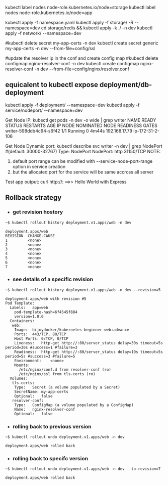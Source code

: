 kubectl label nodes <node-name> node-role.kubernetes.io/node=storage
kubectl label nodes <node-name> node-role.kubernetes.io/node=app


kubectl apply -f namespace.yaml
kubectl apply -f storage/ -R  --namespace=dev 
cd storage/redis && kubectl apply -k ./ -n dev
kubectl apply -f network/ --namespace=dev

#kubectl delete secret my-app-certs -n dev
kubectl create secret generic my-app-certs -n dev --from-file=config/ssl

#update the resolver ip in the conf and create config map
#kubectl delete configmap nginx-resolver-conf -n dev
kubectl create configmap nginx-resolver-conf -n dev --from-file=config/nginx/resolver.conf

## equicalent to kubectl expose deployment/db-deployment

kubectl apply -f deployment/ --namespace=dev
kubectl apply -f service/nodeport/ --namespace=dev

Get Node IP: kubectl get pods -n dev -o wide | grep writer
NAME                        READY   STATUS    RESTARTS   AGE   IP                NODE               NOMINATED NODE   READINESS GATES
writer-598ddb4c94-s6f42     1/1     Running   0          4m44s   192.168.17.79     ip-172-31-2-106    <none>           <none>

Get Node Dynamic port: kubectl describe svc writer -n dev | grep NodePort #(default: 30000-32767)
Type:                     NodePort
NodePort:                 http  31150/TCP
NOTE: 
1. default port range can be modified with --service-node-port-range option in service creation
2. but the allocated port for the service will be same accross all server

Test app output: curl http://<node-public-ip>:<node-dynamic-port> ==>> Hello World with Express


## Rollback strategy

- ### get revision hostory
```
~$ kubectl rollout history deployment.v1.apps/web -n dev

deployment.apps/web
REVISION  CHANGE-CAUSE
1         <none>
2         <none>
3         <none>
4         <none>
5         <none>
6         <none>
7         <none>
```

- ### see details of a specific revision
```
~$ kubectl rollout history deployment.v1.apps/web -n dev --revision=5

deployment.apps/web with revision #5
Pod Template:
  Labels:	app=web
	pod-template-hash=6f4545f884
	version=1.0.0
  Containers:
   web:
    Image:	bijoydocker/kubernetes-beginner-web:advance
    Ports:	443/TCP, 80/TCP
    Host Ports:	0/TCP, 0/TCP
    Liveness:	http-get http://:80/server_status delay=30s timeout=5s period=30s #success=1 #failure=3
    Readiness:	http-get http://:80/server_status delay=10s timeout=5s period=5s #success=3 #failure=5
    Environment:	<none>
    Mounts:
      /etc/nginx/conf.d from resolver-conf (ro)
      /etc/nginx/ssl from tls-certs (ro)
  Volumes:
   tls-certs:
    Type:	Secret (a volume populated by a Secret)
    SecretName:	my-app-certs
    Optional:	false
   resolver-conf:
    Type:	ConfigMap (a volume populated by a ConfigMap)
    Name:	nginx-resolver-conf
    Optional:	false

```

- ### rolling back to previous version
```
~$ kubectl rollout undo deployment.v1.apps/web -n dev

deployment.apps/web rolled back
```

- ### rolling back to specifc version
```
~$ kubectl rollout undo deployment.v1.apps/web -n dev --to-revision=7

deployment.apps/web rolled back
```